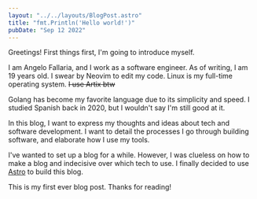 ```yaml
---
layout: "../../layouts/BlogPost.astro"
title: "fmt.Println('Hello world!')"
pubDate: "Sep 12 2022"
---
```


Greetings! First things first, I'm going to introduce myself.

I am Angelo Fallaria, and I work as a software engineer. As of writing, I am 19 years old. I swear by Neovim to edit my code. Linux is my full-time operating system. ~~I use Artix btw~~

Golang has become my favorite language due to its simplicity and speed.
I studied Spanish back in 2020, but I wouldn't say I'm still good at it.

In this blog, I want to express my thoughts and ideas about tech and software
development. I want to detail the processes I go through building software, and
elaborate how I use my tools.

I've wanted to set up a blog for a while. However, I was clueless on how to make a blog and
indecisive over which tech to use. I finally decided to use
[Astro](https://astro.build) to build this blog.

This is my first ever blog post. Thanks for reading!
